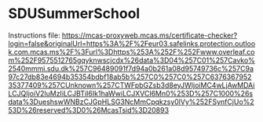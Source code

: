 # SDUSummerSchool

Instructions file:
https://mcas-proxyweb.mcas.ms/certificate-checker?login=false&originalUrl=https%3A%2F%2Feur03.safelinks.protection.outlook.com.mcas.ms%2F%3Furl%3Dhttps%253A%252F%252Fwww.overleaf.com%252F9575512765gqyknwscjcdx%26data%3D04%257C01%257Cavko%2540mmmi.sdu.dk%257C96489091f7d94a0b261a08d95749736c%257C9a97c27db83e4694b35354bdbf18ab5b%257C0%257C0%257C637636795235377409%257CUnknown%257CTWFpbGZsb3d8eyJWIjoiMC4wLjAwMDAiLCJQIjoiV2luMzIiLCJBTiI6Ik1haWwiLCJXVCI6Mn0%253D%257C1000%26sdata%3DueshswWNBzCJGpHLSG3NcMmCpqkzsy0lVy%252FSynfCjUo%253D%26reserved%3D0%26McasTsid%3D20893
